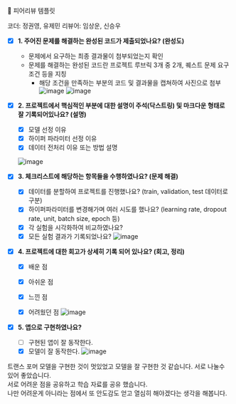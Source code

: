 <aside>
🤔 피어리뷰 템플릿

코더: 정권영, 유제민
리뷰어: 임상운, 신승우

- [x]  **1. 주어진 문제를 해결하는 완성된 코드가 제출되었나요? (완성도)**
    - 문제에서 요구하는 최종 결과물이 첨부되었는지 확인
    - 문제를 해결하는 완성된 코드란 프로젝트 루브릭 3개 중 2개, 
    퀘스트 문제 요구조건 등을 지칭
        - 해당 조건을 만족하는 부분의 코드 및 결과물을 캡쳐하여 사진으로 첨부
    ![image](https://github.com/user-attachments/assets/a95a0524-a2f2-43c8-849a-b15f351094e5)
    ![image](https://github.com/user-attachments/assets/11e2823f-2598-451d-9bbe-51027561c980)



- [x]  **2. 프로젝트에서 핵심적인 부분에 대한 설명이 주석(닥스트링) 및 마크다운 형태로 잘 기록되어있나요? (설명)**
    - [x]  모델 선정 이유
    - [x]  하이퍼 파라미터 선정 이유
    - [x]  데이터 전처리 이유 또는 방법 설명

    ![image](https://github.com/user-attachments/assets/8d6d761e-da9d-4e49-99bf-4daf07b4543f)


- [x]  **3. 체크리스트에 해당하는 항목들을 수행하였나요? (문제 해결)**
    - [x]  데이터를 분할하여 프로젝트를 진행했나요? (train, validation, test 데이터로 구분)
    - [x]  하이퍼파라미터를 변경해가며 여러 시도를 했나요? (learning rate, dropout rate, unit, batch size, epoch 등)
    - [x]  각 실험을 시각화하여 비교하였나요?
    - [x]  모든 실험 결과가 기록되었나요?
    ![image](https://github.com/user-attachments/assets/d6e045ea-5a0d-4511-b2e7-d7c0cba8d335)

- [x]  **4. 프로젝트에 대한 회고가 상세히 기록 되어 있나요? (회고, 정리)**
    - [x]  배운 점
    - [x]  아쉬운 점
    - [x]  느낀 점
    - [x]  어려웠던 점
    ![image](https://github.com/user-attachments/assets/d6f9a08c-4f56-4920-8540-5f1eb30fedbe)


- [x]  **5.  앱으로 구현하였나요?**
    - [ ]  구현된 앱이 잘 동작한다.
    - [x]  모델이 잘 동작한다.
    ![image](https://github.com/user-attachments/assets/6674a32f-d387-4a99-b2ca-83bb5caf39cc)

</aside>

트랜스 포머 모델을 구현한 것이 멋있었고 모델을 잘 구현한 것 같습니다. 서로 나눌수 있어 좋았습니다.  
서로 어려운 점을 공유하고 학습 자료를 공유 했습니다.  
나만 어려운게 아니라는 점에서 또 안도감도 얻고 열심히 해야겠다는 생각을 해봅니다.
